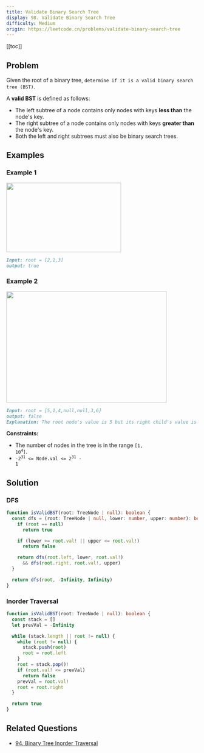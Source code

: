 ```yaml
---
title: Validate Binary Search Tree
display: 98. Validate Binary Search Tree
difficulty: Medium
origin: https://leetcode.cn/problems/validate-binary-search-tree
---
```


[[toc]]

## Problem

Given the root of a binary tree, `determine if it is a valid binary search tree (BST)`.

A **valid BST** is defined as follows:

- The left subtree of a node contains only nodes with keys **less than** the node's key.
- The right subtree of a node contains only nodes with keys **greater than** the node's key.
- Both the left and right subtrees must also be binary search trees.

## Examples

### Example 1

<img alt="" src="https://assets.leetcode.com/uploads/2020/12/01/tree1.jpg" style="width: 302px; height: 182px;" />

```md
Input: root = [2,1,3]
output: true
```

### Example 2

<img alt="" src="https://assets.leetcode.com/uploads/2020/12/01/tree2.jpg" style="width: 422px; height: 292px;" />

```md
Input: root = [5,1,4,null,null,3,6]
output: false
Explanation: The root node's value is 5 but its right child's value is 4.
```

**Constraints:**

- The number of nodes in the tree is in the range <code>[1, 10<sup>4</sup>]</code>.
- <code>-2<sup>31</sup> <= Node.val <= 2<sup>31</sup> - 1</code>

## Solution

### DFS

```ts
function isValidBST(root: TreeNode | null): boolean {
  const dfs = (root: TreeNode | null, lower: number, upper: number): boolean => {
    if (root == null)
      return true

    if (lower >= root.val! || upper <= root.val!)
      return false

    return dfs(root.left, lower, root.val!)
      && dfs(root.right, root.val!, upper)
  }

  return dfs(root, -Infinity, Infinity)
}
```

### Inorder Traversal

```ts
function isValidBST(root: TreeNode | null): boolean {
  const stack = []
  let prevVal = -Infinity

  while (stack.length || root != null) {
    while (root != null) {
      stack.push(root)
      root = root.left
    }
    root = stack.pop()!
    if (root.val! <= prevVal)
      return false
    prevVal = root.val!
    root = root.right
  }

  return true
}
```


## Related Questions

- [94. Binary Tree Inorder Traversal](/structures/tree/094)
